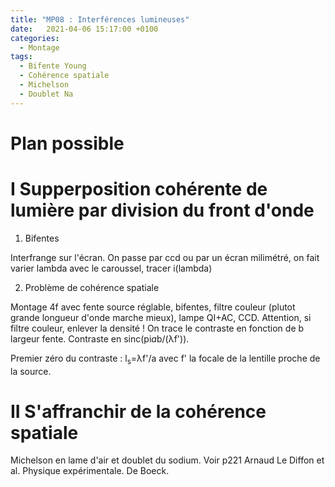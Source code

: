 ```yaml
---
title: "MP08 : Interférences lumineuses"
date:   2021-04-06 15:17:00 +0100
categories:
  - Montage
tags:
  - Bifente Young
  - Cohérence spatiale
  - Michelson
  - Doublet Na
---
```

# Plan possible

# I Supperposition cohérente de lumière par division du front d'onde
1) Bifentes

Interfrange sur l'écran. On passe par ccd ou par un écran milimétré, on fait varier lambda avec le caroussel, tracer i(lambda)

2) Problème de cohérence spatiale

Montage 4f avec fente source réglable, bifentes, filtre couleur (plutot grande longueur d'onde marche mieux), 
lampe QI+AC, CCD. Attention, si filtre couleur, enlever la densité ! On trace le contraste en fonction de b largeur fente. Contraste en sinc(pi*a*b/(&lambda;f')).

Premier zéro du contraste : l<sub>s</sub>=&lambda;f'/a avec f' la focale de la lentille proche de la source.

# II S'affranchir de la cohérence spatiale

Michelson en lame d'air et doublet du sodium. Voir p221 Arnaud Le Diffon et al. Physique expérimentale. De Boeck.
